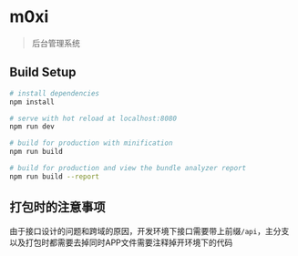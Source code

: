 # m0xi

> 后台管理系统

## Build Setup

``` bash
# install dependencies
npm install

# serve with hot reload at localhost:8080
npm run dev

# build for production with minification
npm run build

# build for production and view the bundle analyzer report
npm run build --report
```
## 打包时的注意事项
由于接口设计的问题和跨域的原因，开发环境下接口需要带上前缀`/api`，主分支以及打包时都需要去掉同时APP文件需要注释掉开环境下的代码
